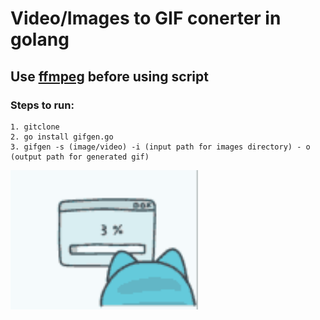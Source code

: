 # Video/Images to GIF conerter in golang

## Use [ffmpeg](https://ffmpeg.org/) before using script

### Steps to run:

    1. gitclone
    2. go install gifgen.go
    3. gifgen -s (image/video) -i (input path for images directory) - o (output path for generated gif)

<img src = 'gifs/gif.gif' width = 300px>
